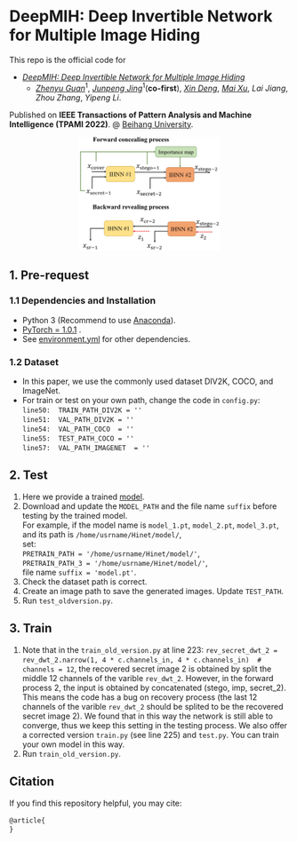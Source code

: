 # DeepMIH: Deep Invertible Network for Multiple Image Hiding

This repo is the official code for

* [*DeepMIH: Deep Invertible Network for Multiple Image Hiding*](https:) 
  * [*Zhenyu Guan*](http://cst.buaa.edu.cn/info/1071/2542.htm)<sup>1</sup>, [*Junpeng Jing*](https://tomtomtommi.github.io/)<sup>1</sup>(**co-first**), [*Xin Deng*](http://www.commsp.ee.ic.ac.uk/~xindeng/), [*Mai Xu*](http://shi.buaa.edu.cn/MaiXu/zh_CN/index.htm), *Lai Jiang*, *Zhou Zhang*, *Yipeng Li*.

Published on **IEEE Transactions of Pattern Analysis and Machine Intelligence (TPAMI 2022)**.
@ [Beihang University](http://ev.buaa.edu.cn/).

<center>
  <img src=https://github.com/TomTomTommi/DeepMIH/blob/main/image/figure2.jpg width=50% />
</center>


## 1. Pre-request
### 1.1 Dependencies and Installation

- Python 3 (Recommend to use [Anaconda](https://www.anaconda.com/download/#linux)).
- [PyTorch = 1.0.1](https://pytorch.org/) .
- See [environment.yml](https://github.com/TomTomTommi/HiNet/blob/main/environment.yml) for other dependencies.

### 1.2 Dataset

- In this paper, we use the commonly used dataset DIV2K, COCO, and ImageNet.
- For train or test on your own path, change the code in `config.py`:  
    `line50:  TRAIN_PATH_DIV2K = '' `   
    `line51:  VAL_PATH_DIV2K = '' `  
    `line54:  VAL_PATH_COCO  = '' `  
    `line55:  TEST_PATH_COCO = '' `   
    `line57:  VAL_PATH_IMAGENET  = '' `  
    

## 2. Test

1. Here we provide a trained [model](https://drive.google.com/drive/folders/1guno6VwfCpuB8o5m0ZqFHNL4ZWc8SdJe?usp=sharing).
2. Download and update the `MODEL_PATH` and the file name `suffix` before testing by the trained model.  
For example, if the model name is  `model_1.pt`,  `model_2.pt`,  `model_3.pt`,  
and its path is `/home/usrname/Hinet/model/`,  
set:  
`PRETRAIN_PATH = '/home/usrname/Hinet/model/'`,  
`PRETRAIN_PATH_3 = '/home/usrname/Hinet/model/'`,  
file name `suffix = 'model.pt'`.  
3. Check the dataset path is correct.
4. Create an image path to save the generated images. Update `TEST_PATH`.
5. Run `test_oldversion.py`.


## 3. Train

1. Note that in the `train_old_version.py` at line 223:  `rev_secret_dwt_2 = rev_dwt_2.narrow(1, 4 * c.channels_in, 4 * c.channels_in)  # channels = 12`, the recovered secret image 2 is obtained by split the middle 12 channels of the varible `rev_dwt_2`. However, in the forward process 2, the input is obtained by concatenated (stego, imp, secret_2). This means the code has a bug on recovery process (the last 12 channels of the varible `rev_dwt_2` should be splited to be the recovered secret image 2). We found that in this way the network is still able to converge, thus we keep this setting in the testing process. We also offer a corrected version `train.py` (see line 225) and `test.py`. You can train your own model in this way.
2. Run `train_old_version.py`.


## Citation
If you find this repository helpful, you may cite:

```tex
@article{
}
```
